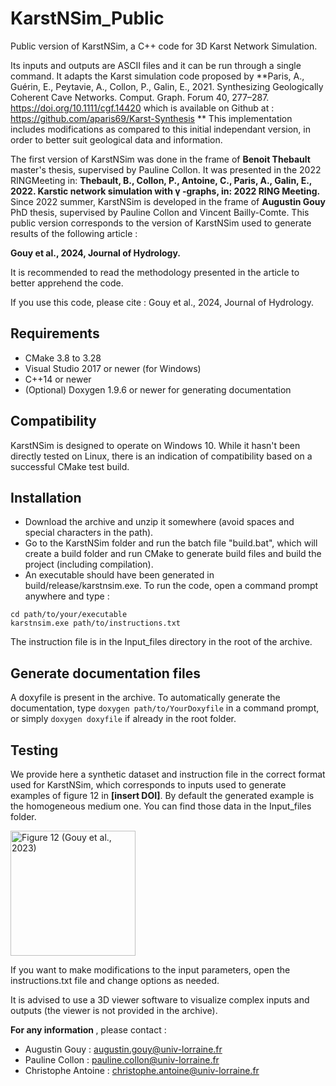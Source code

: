 # KarstNSim_Public
Public version of KarstNSim, a C++ code for 3D Karst Network Simulation.

Its inputs and outputs are ASCII files and it can be run through a single command.
It adapts the Karst simulation code proposed by **Paris, A., Guérin, E., Peytavie, A., Collon, P., Galin, E., 2021. Synthesizing Geologically Coherent Cave Networks. Comput. Graph. Forum 40, 277–287. https://doi.org/10.1111/cgf.14420 which is available on Github at : https://github.com/aparis69/Karst-Synthesis **
This implementation includes modifications as compared to this initial independant version, in order to better suit geological data and information. 

The first version of KarstNSim was done in the frame of <b> Benoit Thebault </b> master's thesis, supervised by Pauline Collon. It was presented in the 2022 RINGMeeting in: <b> Thebault, B., Collon, P., Antoine, C., Paris, A., Galin, E., 2022. Karstic network simulation with γ -graphs, in: 2022 RING Meeting. </b>
Since 2022 summer, KarstNSim is developed in the frame of <b> Augustin Gouy</b> PhD thesis, supervised by Pauline Collon and Vincent Bailly-Comte.
This public version corresponds to the version of KarstNSim used to generate results of the following article :

**Gouy et al., 2024, Journal of Hydrology.**

It is recommended to read the methodology presented in the article to better apprehend the code.

If you use this code, please cite : Gouy et al., 2024, Journal of Hydrology.

## Requirements

* CMake 3.8 to 3.28
* Visual Studio 2017 or newer (for Windows)
* C++14 or newer
* (Optional) Doxygen 1.9.6 or newer for generating documentation

## Compatibility

KarstNSim is designed to operate on Windows 10. While it hasn't been directly tested on Linux, there is an indication of compatibility based on a successful CMake test build.

## Installation

* Download the archive and unzip it somewhere (avoid spaces and special characters in the path).
* Go to the KarstNSim folder and run the batch file "build.bat", which will create a build folder and run CMake to generate build files and build the project (including compilation).
* An executable should have been generated in build/release/karstnsim.exe. To run the code, open a command prompt anywhere and type :

```
cd path/to/your/executable
karstnsim.exe path/to/instructions.txt
```

The instruction file is in the Input_files directory in the root of the archive.

## Generate documentation files

A doxyfile is present in the archive. To automatically generate the documentation, type `doxygen path/to/YourDoxyfile` in a command prompt, or simply `doxygen doxyfile` if already in the root folder.

## Testing

We provide here a synthetic dataset and instruction file in the correct format used for KarstNSim, which corresponds to inputs used to generate examples of figure 12 in **[insert DOI]**. By default the generated example is the homogeneous medium one. You can find those data in the Input_files folder.

<img src="vadose_contexts_examples.png" alt="Figure 12 (Gouy et al., 2023)" width="200" align="center">

If you want to make modifications to the input parameters, open the instructions.txt file and change options as needed.

It is advised to use a 3D viewer software to visualize complex inputs and outputs (the viewer is not provided in the archive).

<b>For any information </b>, please contact : 
* Augustin Gouy : augustin.gouy@univ-lorraine.fr
* Pauline Collon : pauline.collon@univ-lorraine.fr 
* Christophe Antoine : christophe.antoine@univ-lorraine.fr